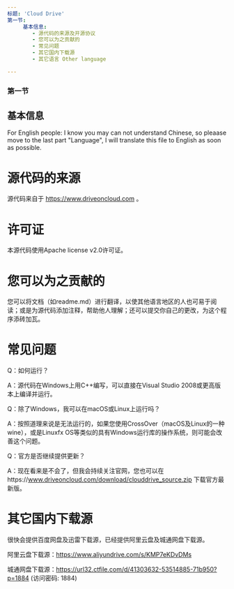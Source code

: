 ```yaml
---
标题: 'Cloud Drive'
第一节:
     基本信息:
        - 源代码的来源及开源协议
        - 您可以为之贡献的
        - 常见问题
        - 其它国内下载源
        - 其它语言 Other language

---
```


### 第一节

## 基本信息

For English people: I know you may can not understand Chinese, so pleaase move to the last part "Language", I will translate this file to English as soon as possible.

# 源代码的来源
源代码来自于 https://www.driveoncloud.com 。

# 许可证
本源代码使用Apache license v2.0许可证。

# 您可以为之贡献的
您可以将文档（如readme.md）进行翻译，以使其他语言地区的人也可易于阅读；或是为源代码添加注释，帮助他人理解；还可以提交你自己的更改，为这个程序添砖加瓦。

# 常见问题
Q：如何运行？

A：源代码在Windows上用C++编写，可以直接在Visual Studio 2008或更高版本上编译并运行。



Q：除了Windows，我可以在macOS或Linux上运行吗？

A：按照道理来说是无法运行的，如果您使用CrossOver（macOS及Linux的一种wine），或是Linuxfx OS等类似的具有Windows运行库的操作系统，则可能会改善这个问题。



Q：官方是否继续提供更新？

A：现在看来是不会了，但我会持续关注官网，您也可以在https://www.driveoncloud.com/download/clouddrive_source.zip 下载官方最新版。


# 其它国内下载源
很快会提供百度网盘及迅雷下载源，已经提供阿里云盘及城通网盘下载源。

阿里云盘下载源：https://www.aliyundrive.com/s/KMP7eKDvDMs

城通网盘下载源：https://url32.ctfile.com/d/41303632-53514885-71b950?p=1884 (访问密码: 1884)



